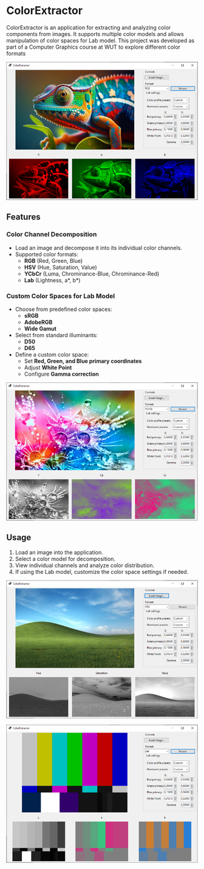 # ColorExtractor

ColorExtractor is an application for extracting and analyzing color components from images. 
It supports multiple color models and allows manipulation of color spaces for Lab model.
This project was developed as part of a Computer Graphics course at WUT to explore different color formats

<p align="center">
  <img src="Images/AppImage1.png"/>
</p>

## Features

### Color Channel Decomposition
- Load an image and decompose it into its individual color channels.
- Supported color formats:
  - **RGB** (Red, Green, Blue)
  - **HSV** (Hue, Saturation, Value)
  - **YCbCr** (Luma, Chrominance-Blue, Chrominance-Red)
  - **Lab** (Lightness, a*, b*)

### Custom Color Spaces for Lab Model
- Choose from predefined color spaces:
  - **sRGB**
  - **AdobeRGB**
  - **Wide Gamut**
- Select from standard illuminants:
  - **D50**
  - **D65**
- Define a custom color space:
  - Set **Red, Green, and Blue primary coordinates**
  - Adjust **White Point**
  - Configure **Gamma correction**

<p align="center">
  <img src="Images/AppImage2.png"/>
</p>

## Usage
1. Load an image into the application.
2. Select a color model for decomposition.
3. View individual channels and analyze color distribution.
4. If using the Lab model, customize the color space settings if needed.

<p align="center">
  <img src="Images/AppImage3.png"/>
</p>
<p align="center">
  <img src="Images/AppImage4.png"/>
</p>